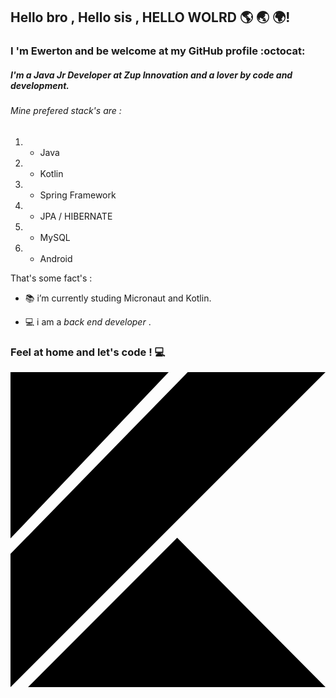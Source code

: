 ## Hello bro , Hello sis , HELLO WOLRD :earth_americas: :earth_asia: :earth_africa:! 

### I 'm Ewerton and be welcome at my GitHub profile :octocat:
##### I'm a Java Jr Developer at Zup Innovation and a lover by code and development.

###### Mine prefered stack's are :

1. - Java
2. - Kotlin
3. - Spring Framework
4. - JPA / HIBERNATE
5. - MySQL
6. - Android 


That's some fact's :

 - :books: i’m currently studing Micronaut and Kotlin.

 - :computer: i am a *back end developer* . 
 
  
 
 ### Feel at home and let's code ! :computer:
  
<svg role="img" viewBox="0 0 24 24" xmlns="http://www.w3.org/2000/svg"><title>Kotlin</title><path d="M0 24V13.848L13.505 0H24L0 24zM0 0v12.672L12.05 0H0zm1.335 24H24L12.699 12.618 1.335 24z"/></svg>
